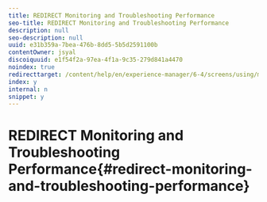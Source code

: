 ```yaml
---
title: REDIRECT Monitoring and Troubleshooting Performance
seo-title: REDIRECT Monitoring and Troubleshooting Performance
description: null
seo-description: null
uuid: e31b359a-7bea-476b-8dd5-5b5d2591100b
contentOwner: jsyal
discoiquuid: e1f54f2a-97ea-4f1a-9c35-279d841a4470
noindex: true
redirecttarget: /content/help/en/experience-manager/6-4/screens/using/monitoring-screens
index: y
internal: n
snippet: y
---
```


# REDIRECT Monitoring and Troubleshooting Performance{#redirect-monitoring-and-troubleshooting-performance}

